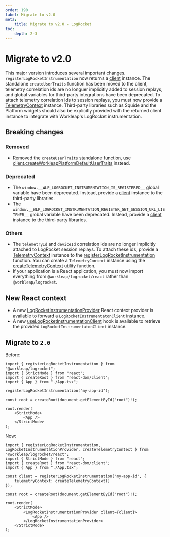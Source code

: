 ```yaml
---
order: 190
label: Migrate to v2.0
meta:
    title: Migrate to v2.0 - LogRocket
toc:
    depth: 2-3
---
```


# Migrate to v2.0

This major version introduces several important changes. `registerLogRocketInstrumentation` now returns a [client](../reference/LogRocketInstrumentationClient.md) instance. The standalone `createUserTraits` function has been moved to the client, telemetry correlation ids are no longuer implicitly added to session replays, and global variables for third-party integrations have been deprecated. To attach telemetry correlation ids to session replays, you must now provide a [TelemetryContext](../reference/createTelemetryContext.md#telemetrycontext) instance. Third-party libraries such as Squide and the Platform widgets should also be explicitly provided with the returned client instance to integrate with Workleap's LogRocket instrumentation.

## Breaking changes

### Removed

- Removed the `createUserTraits` standalone function, use [client.createWorkleapPlatformDefaultUserTraits](../reference/LogRocketInstrumentationClient.md#methods) instead.

### Deprecated

- The `window.__WLP_LOGROCKET_INSTRUMENTATION_IS_REGISTERED__` global variable have been deprecated. Instead, provide a [client](../reference/LogRocketInstrumentationClient.md) instance to the third-party libraries.
- The `window.__WLP_LOGROCKET_INSTRUMENTATION_REGISTER_GET_SESSION_URL_LISTENER__` global variable have been deprecated. Instead, provide a [client](../reference/LogRocketInstrumentationClient.md) instance to the third-party libraries.

### Others

- The `telemetryId` and `deviceId` correlation ids are no longer implicitly attached to LogRocket session replays. To attach these ids, provide a [TelemetryContext](../reference/createTelemetryContext.md#telemetrycontext) instance to the [registerLogRocketInstrumentation](../reference/registerLogRocketInstrumentation.md) function. You can create a `TelemetryContext` instance using the [createTelemetryContext](../reference/createTelemetryContext.md) utility function.
- If your application is a React application, you must now import everything from `@workleap/logrocket/react` rather than `@workleap/logrocket`.

## New React context

- A new [LogRocketInstrumentationProvider](../reference/LogRocketInstrumentationProvider.md) React context provider is available to forward a `LogRocketInstrumentatonClient` instance.
- A new [useLogRocketInstrumentationClient](../reference/useLogRocketInstrumentationClient.md) hook is available to retrieve the provided `LogRocketInstrumentatonClient` instance.

## Migrate to `2.0`

Before:

```tsx
import { registerLogRocketInstrumentation } from "@workleap/logrocket";
import { StrictMode } from "react";
import { createRoot } from "react-dom/client";
import { App } from "./App.tsx";

registerLogRocketInstrumentation("my-app-id");

const root = createRoot(document.getElementById("root")!);

root.render(
    <StrictMode>
        <App />
    </StrictMode>
);
```

Now:

```tsx !#6-8,14,16
import { registerLogRocketInstrumentation, LogRocketInstrumentationProvider, createTelemetryContext } from "@workleap/logrocket/react";
import { StrictMode } from "react";
import { createRoot } from "react-dom/client";
import { App } from "./App.tsx";

const client = registerLogRocketInstrumentation("my-app-id", {
    telemetryContext: createTelemetryContext()
});

const root = createRoot(document.getElementById("root")!);

root.render(
    <StrictMode>
        <LogRocketInstrumentationProvider client={client}>
            <App />
        </LogRocketInstrumentationProvider>
    </StrictMode>
);
```



